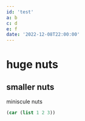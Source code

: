 ```yaml
---
id: 'test'
a: b
c: d
e: f
date: '2022-12-08T22:00:00'
---
```


# huge nuts

## smaller nuts

miniscule nuts

```lisp
(car (list 1 2 3))
```
